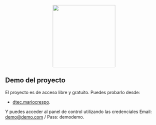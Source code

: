 <p align="center"><img src="http://dtec.mariocrespo.com.ar/fe/images/logo1.png" width="200"></p>

## Demo del proyecto

El proyecto es de acceso libre y gratuito. Puedes probarlo desde:

- [dtec.mariocrespo](http://dtec.mariocrespo.com.ar/).

Y puedes acceder al panel de control utilizando las credenciales Email: demo@demo.com / Pass: demodemo.